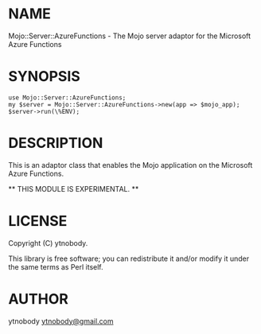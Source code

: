 # NAME

Mojo::Server::AzureFunctions - The Mojo server adaptor for the Microsoft Azure Functions

# SYNOPSIS

    use Mojo::Server::AzureFunctions;
    my $server = Mojo::Server::AzureFunctions->new(app => $mojo_app);
    $server->run(\%ENV);

# DESCRIPTION

This is an adaptor class that enables the Mojo application on the Microsoft Azure Functions.

\*\* THIS MODULE IS EXPERIMENTAL. \*\*

# LICENSE

Copyright (C) ytnobody.

This library is free software; you can redistribute it and/or modify
it under the same terms as Perl itself.

# AUTHOR

ytnobody <ytnobody@gmail.com>
